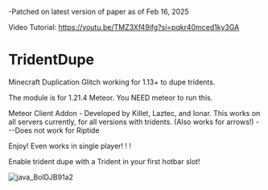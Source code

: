 -Patched on latest version of paper as of Feb 16, 2025

Video Tutorial:
https://youtu.be/TMZ3Xf49ifg?si=pqkr40mced1ky3GA



# TridentDupe
Minecraft Duplication Glitch working for 1.13+ to dupe tridents.

The module is for 1.21.4 Meteor. You NEED meteor to run this.



Meteor Client Addon - Developed by Killet, Laztec, and Ionar. This works on all servers currently, for all versions with tridents.  (Also works for arrows!)
---Does not work for Riptide


Enjoy! Even works in single player! ! !

Enable trident dupe with a Trident in your first hotbar slot!


![java_BolDJB91a2](https://github.com/user-attachments/assets/7ff52430-a4a3-4773-957a-fc724e8b4f47)
